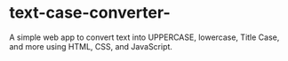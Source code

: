 # text-case-converter-
A simple web app to convert text into UPPERCASE, lowercase, Title Case, and more using HTML, CSS, and JavaScript.
